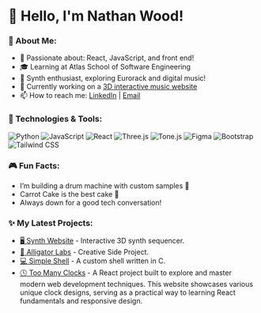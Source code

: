 # 👋 Hello, I'm Nathan Wood!

### 🚀 About Me:
- 🧠 Passionate about: React, JavaScript, and front end!
- 🎓 Learning at Atlas School of Software Engineering
- 🎹 Synth enthusiast, exploring Eurorack and digital music!
- 🌱 Currently working on a [3D interactive music website](https://github.com/natewood2/the-synth-website)
- 📫 How to reach me: [LinkedIn](https://www.linkedin.com/in/nryanwood/) | [Email](mailto:nathanwood.sfg@gmail.com)
  
### 🔧 Technologies & Tools:
![Python](https://img.shields.io/badge/-Python-333?style=flat-square&logo=python&logoColor=ffdd54)
![JavaScript](https://img.shields.io/badge/-JavaScript-333?style=flat-square&logo=javascript)
![React](https://img.shields.io/badge/-React-333?style=flat-square&logo=react)
![Three.js](https://img.shields.io/badge/-Three.js-333?style=flat-square&logo=three.js)
![Tone.js](https://img.shields.io/badge/-Tone.js-333?style=flat-square&logo=audio)
![Figma](https://img.shields.io/badge/-Figma-333?style=flat-square&logo=figma&logoColor=F24E1E)
![Bootstrap](https://img.shields.io/badge/-Bootstrap-333?style=flat-square&logo=bootstrap&logoColor=563D7C)
![Tailwind CSS](https://img.shields.io/badge/-TailwindCSS-333?style=flat-square&logo=tailwind-css&logoColor=38B2AC)
  
### 🎮 Fun Facts:
- I’m building a drum machine with custom samples 🥁
- Carrot Cake is the best cake 🥕
- Always down for a good tech conversation!

### ✨ My Latest Projects:
- [🖥 Synth Website](https://thesynthwebsite.com) - Interactive 3D synth sequencer.
- [🧪 Alligator Labs](https://alligatorlabs.xyz) - Creative Side Project.
- [💻 Simple Shell](https://github.com/natewood2/simple_shell) - A custom shell written in C.
- [🕓 Too Many Clocks](https://toomanyclocks.com) -  A React project built to explore and master modern web development techniques. This website showcases various unique clock designs, serving as a practical way to learning React fundamentals and responsive design.
